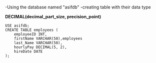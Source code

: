 -Using the database named "asifdb"
-creating table with their data type

**DECIMAL(decimal_part_size, precision_point)**
```
USE asifdb; 
CREATE TABLE employees (
	employeeID INT,
    firstName VARCHAR(50),employees
    last_Name VARCHAR(50),
    hourlyPay DECIMAL(5, 2),
    hireDate DATE
);
```
